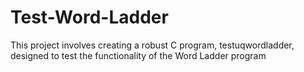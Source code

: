# Test-Word-Ladder
This project involves creating a robust C program, testuqwordladder, designed to test the functionality of the Word Ladder program
